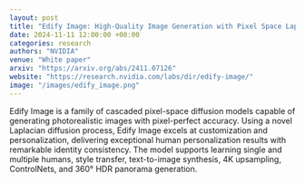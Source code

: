 ```yaml
---
layout: post
title: "Edify Image: High-Quality Image Generation with Pixel Space Laplacian Diffusion Models"
date: 2024-11-11 12:00:00 +00:00
categories: research
authors: "NVIDIA"
venue: "White paper"
arxiv: "https://arxiv.org/abs/2411.07126"
website: "https://research.nvidia.com/labs/dir/edify-image/"
image: "/images/edify_image.png"
---
```


Edify Image is a family of cascaded pixel-space diffusion models capable of generating photorealistic images with pixel-perfect accuracy. Using a novel Laplacian diffusion process, Edify Image excels at customization and personalization, delivering exceptional human personalization results with remarkable identity consistency. The model supports learning single and multiple humans, style transfer, text-to-image synthesis, 4K upsampling, ControlNets, and 360° HDR panorama generation. 